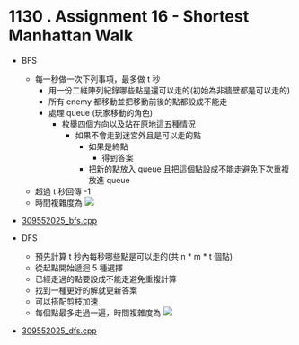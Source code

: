 # 1130 . Assignment 16 - Shortest Manhattan Walk

- BFS
  - 每一秒做一次下列事項，最多做 t 秒
    - 用一份二維陣列紀錄哪些點是還可以走的(初始為非牆壁都是可以走的)
    - 所有 enemy 都移動並把移動前後的點都設成不能走
    - 處理 queue (玩家移動的角色)
      - 枚舉四個方向以及站在原地這五種情況
        - 如果不會走到迷宮外且是可以走的點
          - 如果是終點
            - 得到答案
          - 把新的點放入 queue 且把這個點設成不能走避免下次重複放進 queue
  - 超過 t 秒回傳 -1
  - 時間複雜度為 <img src="https://render.githubusercontent.com/render/math?math=O(n%20\times%20%20m%20\times%20t)">

- [309552025_bfs.cpp](submissions/accepted/309552025_bfs.cpp)

- DFS
  - 預先計算 t 秒內每秒哪些點是可以走的(共 n * m * t 個點)
  - 從起點開始遞迴 5 種選擇
  - 已經走過的點要設成不能走避免重複計算
  - 找到一種更好的解就更新答案
  - 可以搭配剪枝加速
  - 每個點最多走過一遍，時間複雜度為 <img src="https://render.githubusercontent.com/render/math?math=O(n%20\times%20%20m%20\times%20t)">

- [309552025_dfs.cpp](submissions/accepted/309552025_dfs.cpp)